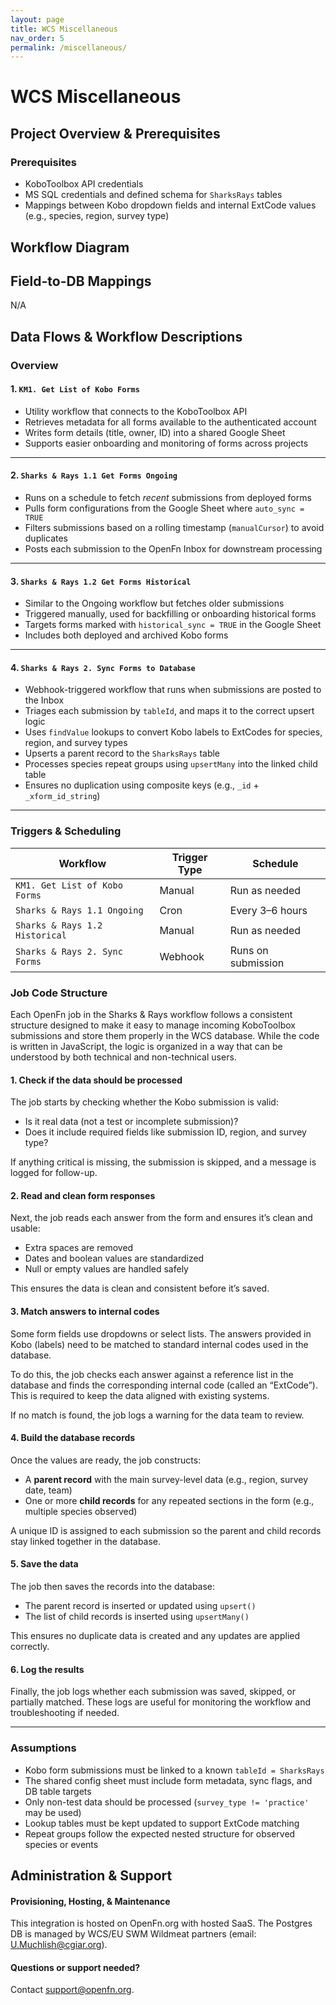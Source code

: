 ```yaml
---
layout: page
title: WCS Miscellaneous
nav_order: 5
permalink: /miscellaneous/
---
```


# WCS Miscellaneous

## Project Overview & Prerequisites

### Prerequisites
- KoboToolbox API credentials  
- MS SQL credentials and defined schema for `SharksRays` tables  
- Mappings between Kobo dropdown fields and internal ExtCode values (e.g., species, region, survey type)

## Workflow Diagram

## Field-to-DB Mappings

N/A

## Data Flows & Workflow Descriptions
###  Overview

#### 1. `KM1. Get List of Kobo Forms`

- Utility workflow that connects to the KoboToolbox API
- Retrieves metadata for all forms available to the authenticated account
- Writes form details (title, owner, ID) into a shared Google Sheet
- Supports easier onboarding and monitoring of forms across projects

---

#### 2. `Sharks & Rays 1.1 Get Forms Ongoing`

- Runs on a schedule to fetch *recent* submissions from deployed forms
- Pulls form configurations from the Google Sheet where `auto_sync = TRUE`
- Filters submissions based on a rolling timestamp (`manualCursor`) to avoid duplicates
- Posts each submission to the OpenFn Inbox for downstream processing

---

#### 3. `Sharks & Rays 1.2 Get Forms Historical`

- Similar to the Ongoing workflow but fetches older submissions
- Triggered manually, used for backfilling or onboarding historical forms
- Targets forms marked with `historical_sync = TRUE` in the Google Sheet
- Includes both deployed and archived Kobo forms

---

#### 4. `Sharks & Rays 2. Sync Forms to Database`

- Webhook-triggered workflow that runs when submissions are posted to the Inbox
- Triages each submission by `tableId`, and maps it to the correct upsert logic
- Uses `findValue` lookups to convert Kobo labels to ExtCodes for species, region, and survey types
- Upserts a parent record to the `SharksRays` table
- Processes species repeat groups using `upsertMany` into the linked child table
- Ensures no duplication using composite keys (e.g., `_id` + `_xform_id_string`)

---

### Triggers & Scheduling

| Workflow                          | Trigger Type | Schedule             |
|-----------------------------------|--------------|----------------------|
| `KM1. Get List of Kobo Forms`     | Manual       | Run as needed        |
| `Sharks & Rays 1.1 Ongoing`       | Cron         | Every 3–6 hours      |
| `Sharks & Rays 1.2 Historical`    | Manual       | Run as needed        |
| `Sharks & Rays 2. Sync Forms`     | Webhook      | Runs on submission   |

### Job Code Structure

Each OpenFn job in the Sharks & Rays workflow follows a consistent structure designed to make it easy to manage incoming KoboToolbox submissions and store them properly in the WCS database. While the code is written in JavaScript, the logic is organized in a way that can be understood by both technical and non-technical users.

#### 1. Check if the data should be processed

The job starts by checking whether the Kobo submission is valid:
- Is it real data (not a test or incomplete submission)?
- Does it include required fields like submission ID, region, and survey type?

If anything critical is missing, the submission is skipped, and a message is logged for follow-up.

#### 2. Read and clean form responses

Next, the job reads each answer from the form and ensures it’s clean and usable:
- Extra spaces are removed
- Dates and boolean values are standardized
- Null or empty values are handled safely

This ensures the data is clean and consistent before it’s saved.

#### 3. Match answers to internal codes

Some form fields use dropdowns or select lists. The answers provided in Kobo (labels) need to be matched to standard internal codes used in the database.

To do this, the job checks each answer against a reference list in the database and finds the corresponding internal code (called an “ExtCode”). This is required to keep the data aligned with existing systems.

If no match is found, the job logs a warning for the data team to review.

#### 4. Build the database records

Once the values are ready, the job constructs:
- A **parent record** with the main survey-level data (e.g., region, survey date, team)
- One or more **child records** for any repeated sections in the form (e.g., multiple species observed)

A unique ID is assigned to each submission so the parent and child records stay linked together in the database.

#### 5. Save the data

The job then saves the records into the database:
- The parent record is inserted or updated using `upsert()`
- The list of child records is inserted using `upsertMany()`

This ensures no duplicate data is created and any updates are applied correctly.

#### 6. Log the results

Finally, the job logs whether each submission was saved, skipped, or partially matched. These logs are useful for monitoring the workflow and troubleshooting if needed.

---

### Assumptions

- Kobo form submissions must be linked to a known `tableId = SharksRays`
- The shared config sheet must include form metadata, sync flags, and DB table targets
- Only non-test data should be processed (`survey_type != 'practice'` may be used)
- Lookup tables must be kept updated to support ExtCode matching
- Repeat groups follow the expected nested structure for observed species or events
  
## Administration & Support

#### Provisioning, Hosting, & Maintenance
This integration is hosted on OpenFn.org with hosted SaaS. The Postgres DB is managed by WCS/EU SWM Wildmeat partners (email: U.Muchlish@cgiar.org).

####  Questions or support needed?
Contact support@openfn.org. 


